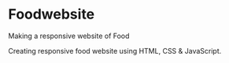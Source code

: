 # Foodwebsite

Making a responsive website of Food

Creating responsive food website using HTML, CSS & JavaScript.
